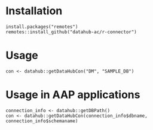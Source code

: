 # Installation

```
install.packages("remotes")
remotes::install_github("datahub-ac/r-connector")
```

# Usage

```
con <- datahub::getDataHubCon("DM", "SAMPLE_DB")
```

# Usage in AAP applications

```
connection_info <- datahub::getDBPath()
con <- datahub::getDataHubCon(connection_info$dbname, connection_info$schemaname)
```
